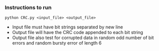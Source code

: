 ### Instructions to run
```
python CRC.py <input_file> <output_file>
```
* Input file must have bit strings separated by new line
* Output file will have the CRC code appended to each bit string
* Output file also test for corrupted data in random odd number of bit errors and random bursty error of length 6